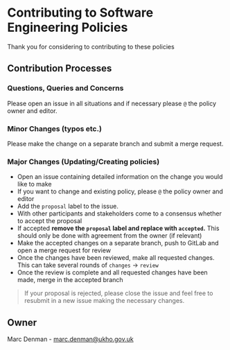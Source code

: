 # Contributing to Software Engineering Policies

Thank you for considering to contributing to these policies

## Contribution Processes

### Questions, Queries and Concerns

Please open an issue in all situations and if necessary please `@` the policy owner and editor.

### Minor Changes (typos etc.)

Please make the change on a separate branch and submit a merge request.

### Major Changes (Updating/Creating policies)

- Open an issue containing detailed information on the change you would like to make
- If you want to change and existing policy, please `@` the policy owner and editor
- Add the `proposal` label to the issue.
- With other participants and stakeholders come to a consensus whether to accept the proposal
- If accepted **remove the `proposal` label and replace with `accepted`.** This should only be done with agreement from the owner (if relevant)
- Make the accepted changes on a separate branch, push to GitLab and open a merge request for review
- Once the changes have been reviewed, make all requested changes. This can take several rounds of `changes` -> `review`
- Once the review is complete and all requested changes have been made, merge in the accepted branch

> If your proposal is rejected, please close the issue and feel free to resubmit in a new issue making the necessary changes.

## Owner

Marc Denman - marc.denman@ukho.gov.uk